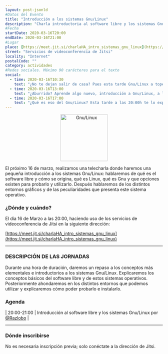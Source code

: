 ```yaml
---
layout: post-jsonld
#Datos del Evento
title: "Introducción a los sistemas Gnu/Linux"
description: "Charla introductoria al software libre y los sistemas Gnu/Linux."
#Fecha
startDate: 2020-03-16T20:00
endDate: 2020-03-16T21:00
#Lugar
place: [https://meet.jit.si/charlaHA_intro_sistemas_gnu_linux](https://meet.jit.si/charlaHA_intro_sistemas_gnu_linux)
street: "Servicios de videoconferencia de Jitsi"
locality: "Internet"
postalCode: ""
category: actividades
#Redes sociales. Máximo 90 carácteres para el texto
social:
  - time: 2020-03-16T10:30
    text: "¿No te dejan salir de casa? Pues esta tarde Gnu/Linux a tope, a las 20:00h en Jitsi."
  - time: 2020-03-16T13:00
    text: "¿Aburrido? Aprende algo nuevo, introducción a Gnu/Linux, a las 20:00h, no nos faltes."
  - time: 2020-03-16T17:00
    text: "¿Qué es eso del Gnu/Linux? Esta tarde a las 20:00h te lo explicamos. Recuerda, en Jitsi."
---
```


<p align="center">
  <img style="width:150px;" src="https://upload.wikimedia.org/wikipedia/commons/0/06/Gnulinux.png" alt="Gnu/Linux" />
</p>

El próximo 16 de marzo, realizamos una telecharla donde haremos una pequeña introducción a los sistemas Gnu/Linux: hablaremos de qué es el software libre y cómo se origina, qué es Linux, qué es Gnu y que opciones existen para probarlo y utilizarlo. Después hablaremos de los distintos entornos gráficos y de las peculiaridades que presenta este sistema operativo.

### ¿Dónde y cuándo?

El día 16 de Marzo a las 20:00, haciendo uso de los servicios de videoconferencia de Jitsi en la siguiente dirección:

[https://meet.jit.si/charlaHA_intro_sistemas_gnu_linux](https://meet.jit.si/charlaHA_intro_sistemas_gnu_linux)  

---

### DESCRIPCIÓN DE LAS JORNADAS

Durante una hora de duración, daremos un repaso a los conceptos más elementales e introductorios a los sistemas Gnu/Linux. Explicaremos los conceptos básicos del software libre y de estos sistemas operativos. Posteriormente ahondaremos en los distintos entornos que podemos utilizar y explicaremos cómo poder probarlo e instalarlo.

### Agenda

| 20:00-21:00 | Introducción al software libre y los sistemas Gnu/Linux por  [@Razlobo](https://foro.hacklabalmeria.net/u/razlobo) |

---

### Dónde inscribirse

No es necesaria inscripción previa; solo conéctate a la dirección de Jitsi.

